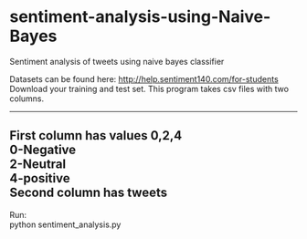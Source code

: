 # sentiment-analysis-using-Naive-Bayes
Sentiment analysis of tweets using naive bayes classifier

Datasets can be found here: http://help.sentiment140.com/for-students  
Download your training and test set. This program takes csv files with two columns.  

---------------------------------
First column has values 0,2,4  
  0-Negative  
  2-Neutral  
  4-positive  
Second column has tweets  
---------------------------------
  
Run:  
python sentiment_analysis.py

